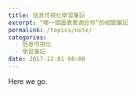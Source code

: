 ```yaml
---
title: 信息可視化學習筆記
excerpt: “哪一個圖表更適合你”的相關筆記
permalink: /topics/note/
categories:
  - 信息可視化
  - 學習筆記
date: 2017-12-01 00:00
---
```


Here we go.
